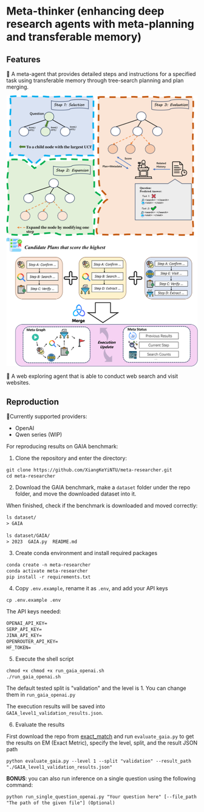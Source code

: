 # Meta-thinker (enhancing deep research agents with meta-planning and transferable memory)

## Features

🤖 A meta-agent that provides detailed steps and instructions for a specified task using transferable memory through tree-search planning and plan merging.

![Tree Planning](./assets/tree_planning.png)
![Plan Merging](./assets/meta_graph.png)

🔎 A web exploring agent that is able to conduct web search and visit websites.

## Reproduction

🔌Currently supported providers:
- OpenAI
- Qwen series (WIP)

For reproducing results on GAIA benchmark:

1. Clone the repository and enter the directory:

```shell
git clone https://github.com/XiangKeYiNTU/meta-researcher.git
cd meta-researcher
```

2. Download the GAIA benchmark, make a `dataset` folder under the repo folder, and move the downloaded dataset into it.

When finished, check if the benchmark is downloaded and moved correctly:

```shell
ls dataset/
> GAIA

ls dataset/GAIA/
> 2023  GAIA.py  README.md
```

3. Create conda environment and install required packages

```shell
conda create -n meta-researcher
conda activate meta-researcher
pip install -r requirements.txt
```

4. Copy `.env.example`, rename it as `.env`, and add your API keys

```shell
cp .env.example .env
```

The API keys needed:

```shell
OPENAI_API_KEY=
SERP_API_KEY=
JINA_API_KEY=
OPENROUTER_API_KEY=
HF_TOKEN=
```

5. Execute the shell script

```shell
chmod +x chmod +x run_gaia_openai.sh
./run_gaia_openai.sh
```

The default tested split is "validation" and the level is 1. You can change them in `run_gaia_openai.py`

The execution results will be saved into `GAIA_level1_validation_results.json`.

6. Evaluate the results

First download the repo from [exact_match](https://huggingface.co/spaces/evaluate-metric/exact_match/tree/main) and run `evaluate_gaia.py` to get the results on EM (Exact Metric), specify the level, split, and the result JSON path

```shell
python evaluate_gaia.py --level 1 --split "validation" --result_path "./GAIA_level1_validation_results.json"
```

**BONUS**: you can also run inference on a single question using the following command:

```shell
python run_single_question_openai.py "Your question here" [--file_path "The path of the given file"] (Optional)
```